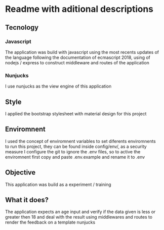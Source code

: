 # Readme with aditional descriptions

## Tecnology

### Javascript

The application was build with javascript using the most recents updates of the language following the documentation
of ecmascript 2018, using of nodejs / express to construct middleware and routes of the application

### Nunjucks

I use nunjucks as the view engine of this application

## Style

I applied the bootstrap stylesheet with material design for this project

## Enviromnent

I used the concept of enviromnent variables to set diferents enviromnents to run this project, they can be found inside
config/env/, as a security measure I configure the git to ignore the .env files, so to active the enviromnent first
copy and paste .env.example and rename it to .env

## Objective

This application was build as a experiment / training

## What it does?

The application expects an age input and verify if the data given is less or greater then 18 and deal with the result
using middlewares and routes to render the feedback on a template nunjucks
